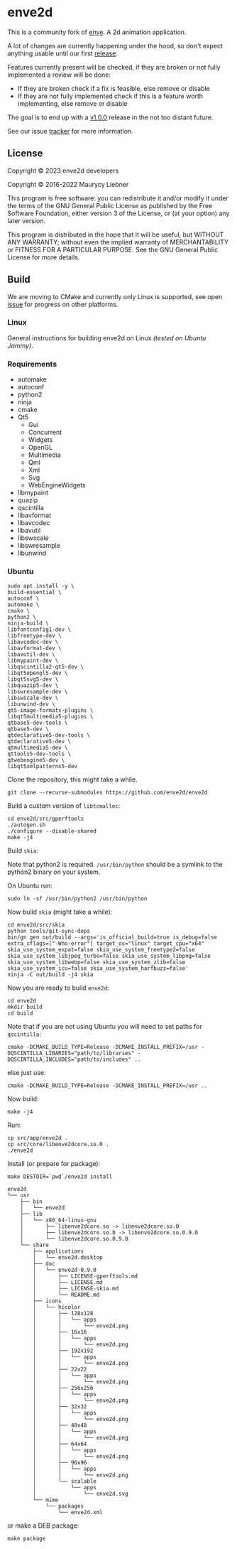 # enve2d

This is a community fork of [enve](https://github.com/MaurycyLiebner/enve). A 2d animation application.

A lot of changes are currently happening under the hood, so don't expect anything usable until our first [release](https://github.com/enve2d/enve2d/milestone/1).

Features currently present will be checked, if they are broken or not fully implemented a review will be done:

* If they are broken check if a fix is feasible, else remove or disable
* If they are not fully implemented check if this is a feature worth implementing, else remove or disable

The goal is to end up with a [v1.0.0](https://github.com/enve2d/enve2d/milestone/7) release in the not too distant future.

See our issue [tracker](https://github.com/enve2d/enve2d/issues) for more information.

## License

Copyright &copy; 2023 enve2d developers

Copyright &copy; 2016-2022 Maurycy Liebner

This program is free software: you can redistribute it and/or modify it under the terms of the GNU General Public License as published by the Free Software Foundation, either version 3 of the License, or (at your option) any later version.

This program is distributed in the hope that it will be useful, but WITHOUT ANY WARRANTY; without even the implied warranty of MERCHANTABILITY or FITNESS FOR A PARTICULAR PURPOSE.  See the GNU General Public License for more details.

## Build

We are moving to CMake and currently only Linux is supported, see open [issue](https://github.com/enve2d/enve2d/issues/1) for progress on other platforms.

### Linux

General instructions for building enve2d on Linux *(tested on Ubuntu Jammy)*.

### Requirements

* automake
* autoconf
* python2
* ninja
* cmake
* Qt5
    * Gui
    * Concurrent
    * Widgets
    * OpenGL
    * Multimedia
    * Qml
    * Xml
    * Svg
    * WebEngineWidgets
* libmypaint
* quazip
* qscintilla
* libavformat
* libavcodec
* libavutil
* libswscale
* libswresample
* libunwind

### Ubuntu

```
sudo apt install -y \
build-essential \
autoconf \
automake \
cmake \
python2 \
ninja-build \
libfontconfig1-dev \
libfreetype-dev \
libavcodec-dev \
libavformat-dev \
libavutil-dev \
libmypaint-dev \
libqscintilla2-qt5-dev \
libqt5opengl5-dev \
libqt5svg5-dev \
libquazip5-dev \
libswresample-dev \
libswscale-dev \
libunwind-dev \
qt5-image-formats-plugins \
libqt5multimedia5-plugins \
qtbase5-dev-tools \
qtbase5-dev \
qtdeclarative5-dev-tools \
qtdeclarative5-dev \
qtmultimedia5-dev \
qttools5-dev-tools \
qtwebengine5-dev \
libqt5xmlpatterns5-dev
```

Clone the repository, this might take a while.

```
git clone --recurse-submodules https://github.com/enve2d/enve2d
```

Build a custom version of ``libtcmalloc``:

```
cd enve2d/src/gperftools
./autogen.sh
./configure --disable-shared
make -j4
```

Build ``skia``:

Note that python2 is required. ``/usr/bin/python`` should be a symlink to the python2 binary on your system.

On Ubuntu run:

```
sudo ln -sf /usr/bin/python2 /usr/bin/python
```

Now build ``skia`` (might take a while):

```
cd enve2d/src/skia
python tools/git-sync-deps
bin/gn gen out/build --args='is_official_build=true is_debug=false extra_cflags=["-Wno-error"] target_os="linux" target_cpu="x64" skia_use_system_expat=false skia_use_system_freetype2=false skia_use_system_libjpeg_turbo=false skia_use_system_libpng=false skia_use_system_libwebp=false skia_use_system_zlib=false skia_use_system_icu=false skia_use_system_harfbuzz=false'
ninja -C out/build -j4 skia
```

Now you are ready to build ``enve2d``:

```
cd enve2d
mkdir build
cd build
```

Note that if you are not using Ubuntu you will need to set paths for ``qscintilla``:

```
cmake -DCMAKE_BUILD_TYPE=Release -DCMAKE_INSTALL_PREFIX=/usr -DQSCINTILLA_LIBARIES="path/to/libraries" -DQSCINTILLA_INCLUDES="path/to/includes" ..
```

else just use:

```
cmake -DCMAKE_BUILD_TYPE=Release -DCMAKE_INSTALL_PREFIX=/usr ..
```

Now build:

```
make -j4
```

Run:

```
cp src/app/enve2d .
cp src/core/libenve2dcore.so.0 .
./enve2d
```

Install (or prepare for package):

```
make DESTDIR=`pwd`/enve2d install 
```

```
enve2d
└── usr
    ├── bin
    │   └── enve2d
    ├── lib
    │   └── x86_64-linux-gnu
    │       ├── libenve2dcore.so -> libenve2dcore.so.0
    │       ├── libenve2dcore.so.0 -> libenve2dcore.so.0.9.0
    │       └── libenve2dcore.so.0.9.0
    └── share
        ├── applications
        │   └── enve2d.desktop
        ├── doc
        │   └── enve2d-0.9.0
        │       ├── LICENSE-gperftools.md
        │       ├── LICENSE.md
        │       ├── LICENSE-skia.md
        │       └── README.md
        ├── icons
        │   └── hicolor
        │       ├── 128x128
        │       │   └── apps
        │       │       └── enve2d.png
        │       ├── 16x16
        │       │   └── apps
        │       │       └── enve2d.png
        │       ├── 192x192
        │       │   └── apps
        │       │       └── enve2d.png
        │       ├── 22x22
        │       │   └── apps
        │       │       └── enve2d.png
        │       ├── 256x256
        │       │   └── apps
        │       │       └── enve2d.png
        │       ├── 32x32
        │       │   └── apps
        │       │       └── enve2d.png
        │       ├── 48x48
        │       │   └── apps
        │       │       └── enve2d.png
        │       ├── 64x64
        │       │   └── apps
        │       │       └── enve2d.png
        │       ├── 96x96
        │       │   └── apps
        │       │       └── enve2d.png
        │       └── scalable
        │           └── apps
        │               └── enve2d.svg
        └── mime
            └── packages
                └── enve2d.xml
```

or make a DEB package:

```
make package
```
